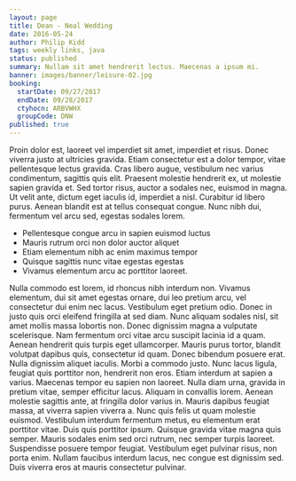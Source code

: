 ```yaml
---
layout: page
title: Dean - Neal Wedding
date: 2016-05-24
author: Philip Kidd
tags: weekly links, java
status: published
summary: Nullam sit amet hendrerit lectus. Maecenas a ipsum mi.
banner: images/banner/leisure-02.jpg
booking:
  startDate: 09/27/2017
  endDate: 09/28/2017
  ctyhocn: ARBVWHX
  groupCode: DNW
published: true
---
```

Proin dolor est, laoreet vel imperdiet sit amet, imperdiet et risus. Donec viverra justo at ultricies gravida. Etiam consectetur est a dolor tempor, vitae pellentesque lectus gravida. Cras libero augue, vestibulum nec varius condimentum, sagittis quis elit. Praesent molestie hendrerit ex, ut molestie sapien gravida et. Sed tortor risus, auctor a sodales nec, euismod in magna. Ut velit ante, dictum eget iaculis id, imperdiet a nisl. Curabitur id libero purus. Aenean blandit est at tellus consequat congue. Nunc nibh dui, fermentum vel arcu sed, egestas sodales lorem.

* Pellentesque congue arcu in sapien euismod luctus
* Mauris rutrum orci non dolor auctor aliquet
* Etiam elementum nibh ac enim maximus tempor
* Quisque sagittis nunc vitae egestas egestas
* Vivamus elementum arcu ac porttitor laoreet.

Nulla commodo est lorem, id rhoncus nibh interdum non. Vivamus elementum, dui sit amet egestas ornare, dui leo pretium arcu, vel consectetur dui enim nec lacus. Vestibulum eget pretium odio. Donec in justo quis orci eleifend fringilla at sed diam. Nunc aliquam sodales nisl, sit amet mollis massa lobortis non. Donec dignissim magna a vulputate scelerisque. Nam fermentum orci vitae arcu suscipit lacinia id a quam. Aenean hendrerit quis turpis eget ullamcorper. Mauris purus tortor, blandit volutpat dapibus quis, consectetur id quam. Donec bibendum posuere erat. Nulla dignissim aliquet iaculis. Morbi a commodo justo. Nunc lacus ligula, feugiat quis porttitor non, hendrerit non eros. Etiam interdum at sapien a varius. Maecenas tempor eu sapien non laoreet.
Nulla diam urna, gravida in pretium vitae, semper efficitur lacus. Aliquam in convallis lorem. Aenean molestie sagittis ante, at fringilla dolor varius in. Mauris dapibus feugiat massa, at viverra sapien viverra a. Nunc quis felis ut quam molestie euismod. Vestibulum interdum fermentum metus, eu elementum erat porttitor vitae. Duis quis porttitor ipsum. Quisque gravida vitae magna quis semper. Mauris sodales enim sed orci rutrum, nec semper turpis laoreet. Suspendisse posuere tempor feugiat. Vestibulum eget pulvinar risus, non porta enim. Nullam faucibus interdum lacus, nec congue est dignissim sed. Duis viverra eros at mauris consectetur pulvinar.
